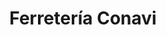 ---
title: "Ferretería Conavi"
url: /santa-cruz-de-la-sierra/ferreteria-conavi/
shop: Eisenwaren
---